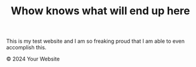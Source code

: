 

<!DOCTYPE html>
<html lang="en">
<head>
    <meta charset="UTF-8">
    <meta name="viewport" content="width=device-width, initial-scale=1.0">
    <link rel="stylesheet" href="styles.css">
    <title>Your Website</title>
</head>
<body>
    <header>
        <h1>Whow knows what will end up here</h1>
    </header>
    <main>
        <p>This is my test website and I am so freaking proud that I am able to even accomplish this.</p>
    </main>
    <footer>
        <p>&copy; 2024 Your Website</p>
    </footer>
</body>
</html>
